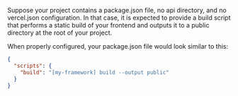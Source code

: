 Suppose your project contains a package.json file, no api directory, and no vercel.json configuration. In that case, it is expected to provide a build script that performs a static build of your frontend and outputs it to a public directory at the root of your project.

When properly configured, your package.json file would look similar to this:

```json
{
  "scripts": {
    "build": "[my-framework] build --output public"
  }
}
```
